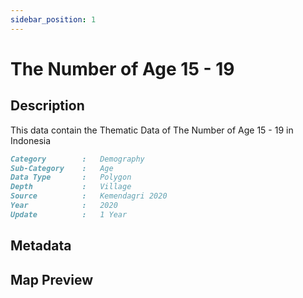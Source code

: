 ```yaml
---
sidebar_position: 1
---
```


# The Number of Age 15 - 19

## Description

This data contain the Thematic Data of The Number of Age 15 - 19 in Indonesia

```md title="The Number of Age 15 - 19"{1-7}
Category        :   Demography
Sub-Category    :   Age
Data Type       :   Polygon
Depth           :   Village
Source          :   Kemendagri 2020
Year            :   2020
Update          :   1 Year
```

## Metadata

## Map Preview